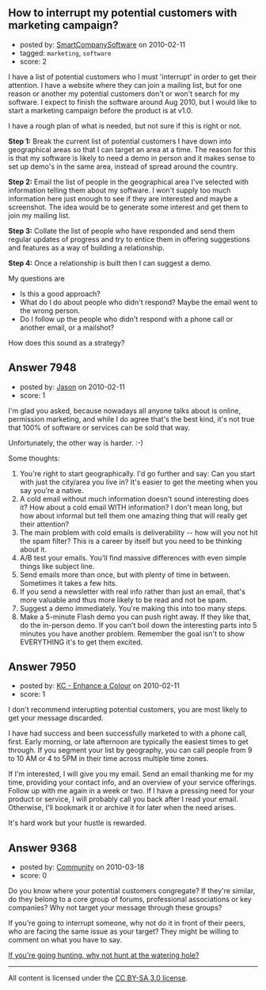 ## How to interrupt my potential customers with marketing campaign?

- posted by: [SmartCompanySoftware](https://stackexchange.com/users/-1/1629-smartcompanysoftware) on 2010-02-11
- tagged: `marketing`, `software`
- score: 2

I have a list of potential customers who I must 'interrupt' in order to get their attention. I have a website where they can join a mailing list, but for one reason or another my potential customers don't or won't search for my software. I expect to finish the software around Aug 2010, but I would like to start a marketing campaign before the product is at v1.0.

I have a rough plan of what is needed, but not sure if this is right or not.

**Step 1:** Break the current list of potential customers I have down into geographical areas so that I can target an area at a time. The reason for this is that my software is likely to need a demo in person and it makes sense to set up demo's in the same area, instead of spread around the country.

**Step 2:** Email the list of people in the geographical area I've selected with information telling them about my software. I won't supply too much information here just enough to see if they are interested and maybe a screenshot. The idea would be to generate some interest and get them to join my mailing list.

**Step 3:** Collate the list of people who have responded and send them regular updates of progress and try to entice them in offering suggestions and features as a way of building a relationship.

**Step 4:** Once a relationship is built then I can suggest a demo.

My questions are

 - Is this a good approach?
 - What do I do about people who didn't respond? Maybe the email went to the wrong person.
 - Do I follow up the people who didn't respond with a phone call or another email, or a mailshot?

How does this sound as a strategy?



## Answer 7948

- posted by: [Jason](https://stackexchange.com/users/-1/2-jason) on 2010-02-11
- score: 1

I'm glad you asked, because nowadays all anyone talks about is online, permission marketing, and while I do agree that's the best kind, it's not true that 100% of software or services can be sold that way.

Unfortunately, the other way is harder.  :-)

Some thoughts:

1. You're right to start geographically.  I'd go further and say: Can you start with just the city/area you live in?  It's easier to get the meeting when you say you're a native.
1. A cold email without much information doesn't sound interesting does it?  How about a cold email WITH information?  I don't mean long, but how about informal but tell them one amazing thing that will really get their attention?
1. The main problem with cold emails is deliverability -- how will you not hit the spam filter?  This is a career by itself but you need to be thinking about it.
1. A/B test your emails.  You'll find massive differences with even simple things like subject line.
1. Send emails more than once, but with plenty of time in between.  Sometimes it takes a few hits.
1. If you send a newsletter with real info rather than just an email, that's more valuable and thus more likely to be read and not be spam.
1. Suggest a demo immediately.  You're making this into too many steps.
1. Make a 5-minute Flash demo you can push right away.  If they like that, do the in-person demo.  If you can't boil down the interesting parts into 5 minutes you have another problem.  Remember the goal isn't to show EVERYTHING it's to get them excited.


## Answer 7950

- posted by: [KC - Enhance a Colour](https://stackexchange.com/users/-1/2337-kc-enhance-a-colour) on 2010-02-11
- score: 1

I don't recommend interupting potential customers, you are most likely to get your message discarded.  

I have had success and been successfully marketed to with a phone call, first.  Early morning, or late afternoon are typically the easiest times to get through.  If you segment your list by geography, you can call people from 9 to 10 AM or 4 to 5PM in their time across multiple time zones.

If I'm interested, I will give you my email.  Send an email thanking me for my time, providing your contact info, and an overview of your service offerings.  Follow up with me again in a week or two.  If I have a pressing need for your product or service, I will probably call you back after I read your email.  Otherwise, I'll bookmark it or archive it for later when the need arises.

It's hard work but your hustle is rewarded.





## Answer 9368

- posted by: [Community](https://stackexchange.com/users/-1/-1-community) on 2010-03-18
- score: 0

<p>Do you know where your potential customers congregate? If they're similar, do they belong to a core group of forums, professional associations or key companies? Why not target your message through these groups?</p>

<p>If you're going to interrupt someone, why not do it in front of their peers, who are facing the same issue as your target? They might be willing to comment on what you have to say.</p>

<p><a href="http://www.the-marketing-it-process-strategist.com/Target-Audience.html" rel="nofollow">If you're going hunting, why not hunt at the watering hole?</a></p>




---

All content is licensed under the [CC BY-SA 3.0 license](https://creativecommons.org/licenses/by-sa/3.0/).
